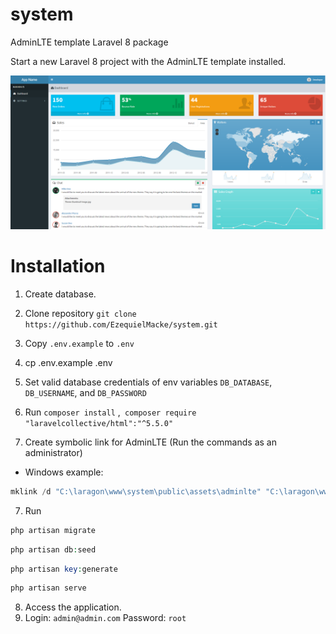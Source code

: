 # system
 AdminLTE template Laravel 8 package

Start a new Laravel 8 project with the AdminLTE template installed.

<img src="public/img/config/dashboard.png">

# Installation

1) Create database.
2) Clone repository `git clone https://github.com/EzequielMacke/system.git`
3) Copy `.env.example` to `.env`
3) cp .env.example .env
4) Set valid database credentials of env variables `DB_DATABASE`, `DB_USERNAME`, and `DB_PASSWORD`
5) Run `composer install` ,` composer require "laravelcollective/html":"^5.5.0"`

6) Create symbolic link for AdminLTE (Run the commands as an administrator)

- Windows example:

 ```php
 mklink /d "C:\laragon\www\system\public\assets\adminlte" "C:\laragon\www\system\vendor\almasaeed2010\adminlte"
 ```

7) Run
```php
php artisan migrate
```
```php
php artisan db:seed
```
```php
php artisan key:generate
```
```php
php artisan serve
```
8) Access the application.
9) Login: `admin@admin.com` Password: `root`
